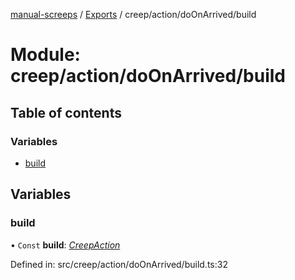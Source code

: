 [manual-screeps](../README.md) / [Exports](../modules.md) / creep/action/doOnArrived/build

# Module: creep/action/doOnArrived/build

## Table of contents

### Variables

- [build](creep_action_doonarrived_build.md#build)

## Variables

### build

• `Const` **build**: [*CreepAction*](../interfaces/creep_action_doonarrived.creepaction.md)

Defined in: src/creep/action/doOnArrived/build.ts:32
